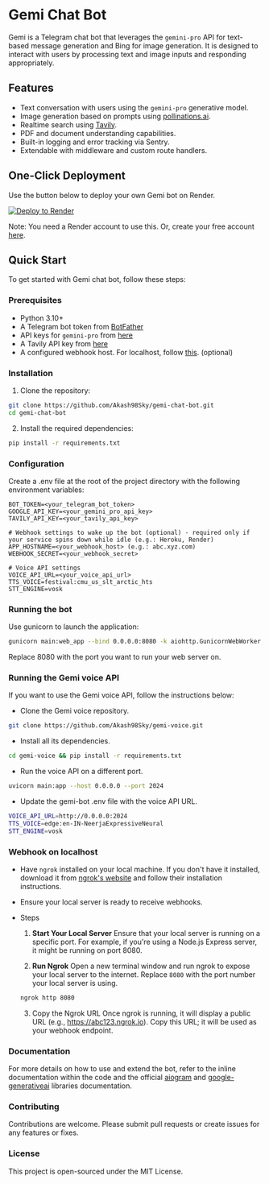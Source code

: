 # Gemi Chat Bot

Gemi is a Telegram chat bot that leverages the `gemini-pro` API for text-based message generation and Bing for image generation. It is designed to interact with users by processing text and image inputs and responding appropriately.

## Features

- Text conversation with users using the `gemini-pro` generative model.
- Image generation based on prompts using [pollinations.ai](https://pollinations.ai/).
- Realtime search using [Tavily](https://tavily.com/).
- PDF and document understanding capabilities.
- Built-in logging and error tracking via Sentry.
- Extendable with middleware and custom route handlers.

## One-Click Deployment
Use the button below to deploy your own Gemi bot on Render.

<a href="https://render.com/deploy?repo=https://github.com/Akash98Sky/gemi-bot/tree/main">
  <img src="https://render.com/images/deploy-to-render-button.svg" alt="Deploy to Render">
</a>

Note: You need a Render account to use this. Or, create your free account [here](https://dashboard.render.com/register).

## Quick Start

To get started with Gemi chat bot, follow these steps:

### Prerequisites

- Python 3.10+
- A Telegram bot token from [BotFather](https://t.me/BotFather)
- API keys for `gemini-pro` from [here](https://makersuite.google.com/app/apikey)
- A Tavily API key from [here](https://tavily.com/)
- A configured webhook host. For localhost, follow [this](#webhook-on-localhost). (optional)

### Installation

1. Clone the repository:

```bash
git clone https://github.com/Akash98Sky/gemi-chat-bot.git
cd gemi-chat-bot
```

2. Install the required dependencies:

```bash
pip install -r requirements.txt
```

### Configuration

Create a .env file at the root of the project directory with the following environment variables:
```
BOT_TOKEN=<your_telegram_bot_token>
GOOGLE_API_KEY=<your_gemini_pro_api_key>
TAVILY_API_KEY=<your_tavily_api_key>

# Webhook settings to wake up the bot (optional) - required only if your service spins down while idle (e.g.: Heroku, Render)
APP_HOSTNAME=<your_webhook_host> (e.g.: abc.xyz.com)
WEBHOOK_SECRET=<your_webhook_secret>

# Voice API settings
VOICE_API_URL=<your_voice_api_url>
TTS_VOICE=festival:cmu_us_slt_arctic_hts
STT_ENGINE=vosk
```

### Running the bot
Use gunicorn to launch the application:

```bash
gunicorn main:web_app --bind 0.0.0.0:8080 -k aiohttp.GunicornWebWorker
```

Replace 8080 with the port you want to run your web server on.

### Running the Gemi voice API

If you want to use the Gemi voice API, follow the instructions below:

- Clone the Gemi voice repository.
```bash
git clone https://github.com/Akash98Sky/gemi-voice.git
```
- Install all its dependencies.
```bash
cd gemi-voice && pip install -r requirements.txt
```
- Run the voice API on a different port.
```bash
uvicorn main:app --host 0.0.0.0 --port 2024
```
- Update the gemi-bot .env file with the voice API URL.
```bash
VOICE_API_URL=http://0.0.0.0:2024
TTS_VOICE=edge:en-IN-NeerjaExpressiveNeural
STT_ENGINE=vosk
```

### Webhook on localhost
- Have `ngrok` installed on your local machine. If you don't have it installed, download it from [ngrok's website](https://ngrok.com/) and follow their installation instructions.
- Ensure your local server is ready to receive webhooks.

- Steps

    1. **Start Your Local Server**
    Ensure that your local server is running on a specific port. For example, if you're using a Node.js Express server, it might be running on port 8080.

    2. **Run Ngrok**
    Open a new terminal window and run ngrok to expose your local server to the internet. Replace `8080` with the port number your local server is using.

    ```bash
    ngrok http 8080
    ```

    3. Copy the Ngrok URL Once ngrok is running, it will display a public URL (e.g., https://abc123.ngrok.io). Copy this URL; it will be used as your webhook endpoint.

### Documentation
For more details on how to use and extend the bot, refer to the inline documentation within the code and the official [aiogram](https://docs.aiogram.dev/en/latest/) and [google-generativeai](https://ai.google.dev/tutorials/python_quickstart) libraries documentation.

### Contributing
Contributions are welcome. Please submit pull requests or create issues for any features or fixes.

### License
This project is open-sourced under the MIT License.
